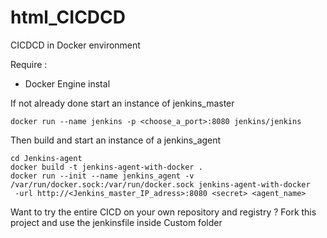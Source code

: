# html_CICDCD

CICDCD in Docker environment

Require :
- Docker Engine instal

If not already done start an instance of jenkins_master
```
docker run --name jenkins -p <choose_a_port>:8080 jenkins/jenkins
```

Then build and start an instance of a jenkins_agent

```
cd Jenkins-agent
docker build -t jenkins-agent-with-docker .
docker run --init --name jenkins_agent -v /var/run/docker.sock:/var/run/docker.sock jenkins-agent-with-docker
 -url http://<Jenkins_master_IP_adress>:8080 <secret> <agent_name>
```

Want to try the entire CICD on your own repository and registry ?
Fork this project and use the jenkinsfile inside Custom folder